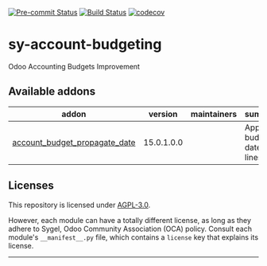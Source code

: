 
<!-- /!\ Non OCA Context : Set here the badge of your runbot / runboat instance. -->
[![Pre-commit Status](https://github.com/sygel-technology/sy-account-budgeting/actions/workflows/pre-commit.yml/badge.svg?branch=17.0)](https://github.com/sygel-technology/sy-account-budgeting/actions/workflows/pre-commit.yml?query=branch%3A17.0)
[![Build Status](https://github.com/sygel-technology/sy-account-budgeting/actions/workflows/test.yml/badge.svg?branch=17.0)](https://github.com/sygel-technology/sy-account-budgeting/actions/workflows/test.yml?query=branch%3A17.0)
[![codecov](https://codecov.io/gh/sygel-technology/sy-account-budgeting/branch/17.0/graph/badge.svg)](https://codecov.io/gh/sygel-technology/sy-account-budgeting)
<!-- /!\ Non OCA Context : Set here the badge of your translation instance. -->

<!-- /!\ do not modify above this line -->

# sy-account-budgeting

Odoo Accounting Budgets Improvement

<!-- /!\ do not modify below this line -->

<!-- prettier-ignore-start -->

[//]: # (addons)

Available addons
----------------
addon | version | maintainers | summary
--- | --- | --- | ---
[account_budget_propagate_date](account_budget_propagate_date/) | 15.0.1.0.0 |  | Apply the budget dates to lines.

[//]: # (end addons)

<!-- prettier-ignore-end -->

## Licenses

This repository is licensed under [AGPL-3.0](LICENSE).

However, each module can have a totally different license, as long as they adhere to Sygel, Odoo Community Association (OCA)
policy. Consult each module's `__manifest__.py` file, which contains a `license` key
that explains its license.

----
<!-- /!\ Non OCA Context : Set here the full description of your organization. -->
